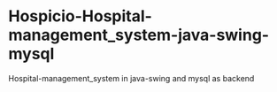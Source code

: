 # Hospicio-Hospital-management_system-java-swing-mysql
Hospital-management_system in java-swing and mysql as backend

